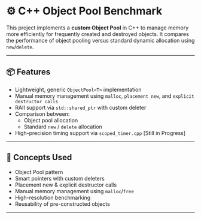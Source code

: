 # ⚙️ C++ Object Pool Benchmark

This project implements a **custom Object Pool** in C++ to manage memory more efficiently for frequently created and destroyed objects. It compares the performance of object pooling versus standard dynamic allocation using `new`/`delete`.

---

## 📦 Features

- Lightweight, generic `ObjectPool<T>` implementation
- Manual memory management using `malloc`, `placement new`, and `explicit destructor calls`
- RAII support via `std::shared_ptr` with custom deleter
- Comparison between:
  - Object pool allocation
  - Standard `new` / `delete` allocation
- High-precision timing support via `scoped_timer.cpp` [Still in Progress]

---

## 🧠 Concepts Used

- Object Pool pattern
- Smart pointers with custom deleters
- Placement new & explicit destructor calls
- Manual memory management using `malloc`/`free`
- High-resolution benchmarking
- Reusability of pre-constructed objects

---


